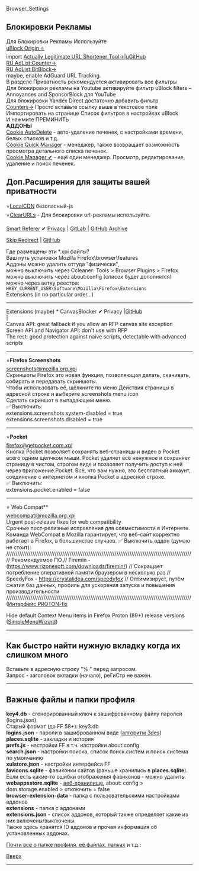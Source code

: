 Browser_Settings

## Блокировки Рекламы
Для Блокировки Рекламы Используйте <br>
[uBlock Origin ⭐](https://addons.mozilla.org/ru/firefox/addon/ublock-origin/) <br>
import  [Actually Legitimate URL Shortener Tool→](https://raw.githubusercontent.com/DandelionSprout/adfilt/master/LegitimateURLShortener.txt)|[uGitHub](https://github.com/DandelionSprout/adfilt/blob/master/LegitimateURLShortener.txt) <br>
 [RU AdList:Counter→](https://easylist-downloads.adblockplus.org/cntblock.txt) <br>
 [RU AdList:BitBlock→](https://easylist-downloads.adblockplus.org/bitblock.txt) <br>
maybe, enable AdGuard URL Tracking. <br>
В разделе Приватность рекомендуется активировать все фильтры   <br>
Для блокировки рекламы на Youtube активируйте фильтр uBlock filters – Annoyances and SponsorBlock для YouTube <br>
Для блокировки Yandex Direct достаточно добавить фильтр <br>
[Counters→](https://easylist-downloads.adblockplus.org/cntblock.txt)
Просто вставьте ссылку выше в текстовое поле Импортировать на странице Список фильтров в настройках uBlock <br>
И нажмите ПРЕМИНИТЬ <br>
**АДДОНЫ**<br>
[Cookie AutoDelete](https://addons.mozilla.org/firefox/addon/cookie-autodelete/) - авто-удаление печенек, с настройками времени, белых списков и т.д.<br>
[Cookie Quick Manager](https://addons.mozilla.org/firefox/addon/cookie-quick-manager/) - менеджер, также возвращает возможность просмотра детального списка печенек.<br>
[Cookie Manager ✔](https://addons.mozilla.org/en-US/firefox/addon/a-cookie-manager/) - ещё один менеджер. Просмотр, редактирование, удаление и поиск печенек.<br>
## Доп.Расширения для защиты вашей приватности
⭐[LocalCDN](https://addons.mozilla.org/ru/firefox/addon/localcdn-fork-of-decentraleyes/) безопасный-js <br>
⭐[ClearURLs](https://addons.mozilla.org/ru/firefox/addon/clearurls/) - Для блокировки url-рекламы используйте. <br>

[Smart Referer](https://addons.mozilla.org/firefox/addon/smart-referer/) ✔ [Privacy](https://addons.mozilla.org/firefox/addon/smart-referer/privacy/) | [GitLab ](https://gitlab.com/smart-referer/smart-referer)| [GitHub Archive](https://github.com/meh/smart-referer)
<br>

[Skip Redirect](https://addons.mozilla.org/firefox/addon/skip-redirect/)  | [GitHub](https://github.com/sblask/webextension-skip-redirect) <br>

Где размещены эти *.xpi файлы? <br>
Ваш путь установки Mozilla Firefox\browser\features <br>
Аддоны можно удалить оттуда "физически", <br>
можно выключить через Ccleaner: Tools > Browser Plugins > Firefox <br>
можно выключить через about:config (список будет дополнятся) <br>
можно через ветку реестра: `HKEY_CURRENT_USER\Software\Mozilla\Firefox\Extensions` <br>
Extensions (in no particular order...)
___
Extensions (maybe)
*
CanvasBlocker ✔ Privacy |[GitHub](https://github.com/kkapsner/CanvasBlocker) <br>| <br>
Canvas API:  great fallback if you allow an RFP canvas site exception <br>
Screen API and Navigator API: don't use with RFP <br>
The rest: good protection against naive scripts, detectable with advanced scripts <br> 

___
⭐**Firefox Screenshots** <br>
[screenshots@mozilla.org.xpi](https://support.mozilla.org/ru/kb/skrinshoty-firefox) <br>
Скриншоты Firefox это новая функция, позволяющая делать, скачивать, собирать и передавать скриншоты.  <br>
Чтобы использовать её, щёлкните по меню Действия страницы в адресной строке и выберите screenshots menu icon  <br>
Сделать скриншот в выпадающем меню. <br>
✅ Выключить: <br>
extensions.screenshots.system-disabled = true <br>
extensions.screenshots.disabled = true <br>
___
⭐**Pocket** <br>
[firefox@getpocket.com.xpi](https://support.mozilla.org/ru/kb/sohranit-veb-stranicy-dlya-posleduyushego-prosmotr) <br>
Кнопка Pocket позволяет сохранять веб-страницы и видео в Pocket всего одним щелчком мыши. Pocket удаляет всё ненужное и сохраняет страницу в чистом, строгом виде и позволяет получить доступ к ней через приложение Pocket. Всё, что вам нужно, это бесплатный аккаунт, соединение с интернетом и кнопка Pocket в адресной строке. <br>
✅ Выключить: <br>
extensions.pocket.enabled = false <br>
___
⭐ Web Compat** <br>
[webcompat@mozilla.org.xpi](https://superuser.com/questions/1117062/what-is-the-web-compat-firefox-addon-avast-suggest-removing) <br>
Urgent post-release fixes for web compatibility <br>
Срочные пост-релизные исправления для совместимости в Интернете. <br>
Команда WebCompat в Mozilla гарантирует, что веб-сайт корректно работает в Firefox, в большинстве случаев.
✅ Выключить аддон (думаю не стоит): <br>
///////////////////////////////////////////////////////////////////////////////////////////////////
// Рекомендуемое ПО
// Firemin - (https://www.rizonesoft.com/downloads/firemin/) 
// Сокращает потребление оперативной памяти браузером в несколько раз
// SpeedyFox - https://crystalidea.com/speedyfox
// Оптимизирует, путём сжатия баз данных, профиль для ускорения запуска и повышения производительности
///////////////////////////////////////////////////////////////////////////////////////////////////
([Интерфейс PROTON-fix](https://github.com/black7375/Firefox-UI-Fix)
 
Hide default Context Menu items in Firefox Proton (89+) release versions ([SimpleMenuWizard](https://github.com/stonecrusher/simpleMenuWizard)) <br>
___

## Как быстро найти нужную вкладку когда их слишком много

Вставьте в адресную строку "% " перед запросом. <br>
Запрос - заголовок вкладки (начало), реГиСтр не важен.
___
## Важные файлы и папки профиля

**key4.db** - сгенерированный ключ к зашифрованному файлу паролей (logins.json). <br>
Старый формат (до FF 58+): key3.db  <br>
**logins.json** - пароли в зашифрованном виде ([алгоритм 3des](https://ru.wikipedia.org/wiki/Triple_DES))<br>
**places.sqlite** - закладки и история <br>
**prefs.js** - настройки FF в т.ч. настройки about:config <br>
**search.json** - настройки поиска, список поиск.систем и поиск.система по умолчанию <br>
**xulstore.json** - настройки интерфейса FF <br>
**favicons.sqlite** - фавиконки сайтов (раньше хранились в **places.sqlite**). <br>
Если есть какие-то ошибки отображения фавиконов - можно удалить. <br>
**webappsstore.sqlite** - [веб-хранилище](https://ru.wikipedia.org/wiki/Web_Storage),
about: config > dom.storage.enabled > отключить = false<br>
**browser-extension-data** - папка с пользовательскими настройками аддонов <br>
**extensions** - папка с аддонами <br>
**extensions.json** - список аддонов, который также определяет какие из них включены/выключены. <br>
Также здесь хранятся ID аддонов и прочая информация об установленных аддонах.<br>

[Почти всё о папке профиля, её файлах, папках](http://kb.mozillazine.org/Profile_folder_-_Firefox) и т.д.: <br>

[Вверх](#_)
___
